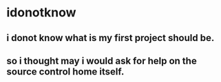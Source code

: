 # idonotknow

## i donot know what is my first project should be.
## so i thought may i would ask for help on the source control home itself.

